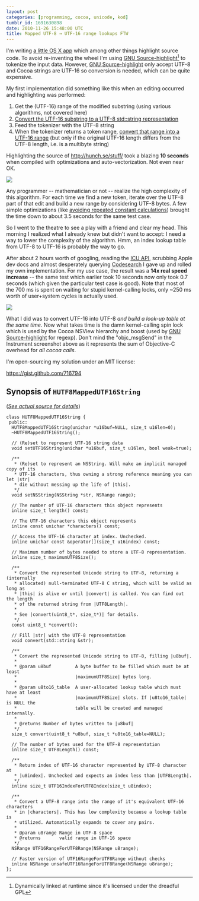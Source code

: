 ```yaml
---
layout: post
categories: [programming, cocoa, unicode, kod]
tumblr_id: 1691630898
date: 2010-11-26 15:48:00 UTC
title: Mapped UTF-8 → UTF-16 range lookups FTW
---
```


I'm writing [a little OS X app](http://kodapp.com/) which among other things highlight source code. To avoid re-inventing the wheel I'm using [GNU Source-highlight][][^1] to tokenize the input data. However, [GNU Source-highlight][] only accept UTF-8 and Cocoa strings are UTF-16 so conversion is needed, which can be quite expensive.

My first implementation did something like this when an editing occurred and highlighting was performed:

1. Get the (UTF-16) range of the modified substring (using various algorithms, not covered here)
1. [Convert the UTF-16 substring to a UTF-8 std::string representation](https://gist.github.com/716819)
1. Feed the tokenizer with the UTF-8 string
1. When the tokenizer returns a token range, [convert that range into a UTF-16 range](https://gist.github.com/716826) (but only if the original UTF-16 length differs from the UTF-8 length, i.e. is a multibyte string)

Highlighting the source of <http://hunch.se/stuff/> took a blazing **10 seconds** when compiled with optimizations and auto-vectorization. Not even near OK.

[![](http://farm5.static.flickr.com/4103/5208847545_ed08fb23c4_o.png)](http://farm5.static.flickr.com/4103/5208847545_ed08fb23c4_o.png)

Any programmer -- mathematician or not -- realize the high complexity of this algorithm. For each time we find a new token, iterate over the UTF-8 part of that edit and build a new range by considering UTF-8 bytes. A few simple optimizations (like [avoiding repeated constant calculations](https://gist.github.com/716830)) brought the time down to about 3.5 seconds for the same test case.

So I went to the theatre to see a play with a friend and clear my head. This morning I realized what I already knew but didn't want to accept: I need a way to lower the complexity of the algorithm. Hmm, an index lookup table from UTF-8 to UTF-16 is probably the way to go.

After about 2 hours worth of googling, reading the [ICU API](http://icu-project.org/apiref/icu4c/), scrubbing Apple dev docs and almost desperately querying [Codesearch](http://codesearch.google.com/) I gave up and rolled my own implementation. For my use case, the result was a **14x real speed increase** -- the same test which earlier took 10 seconds now only took 0.7 seconds (which given the particular test case is good). Note that most of the 700 ms is spent on waiting for stupid kernel-calling locks, only ~250 ms worth of user+system cycles is actually used.

[![](http://farm5.static.flickr.com/4148/5209445618_65da8a77b8_o.png)](http://farm5.static.flickr.com/4148/5209445618_65da8a77b8_o.png)

What I did was to convert UTF-16 into UTF-8 *and build a look-up table at the same time*. Now what takes time is the damn kernel-calling spin lock which is used by the Cocoa NSView hierarchy and boost (used by [GNU Source-highlight][] for regexp). Don't mind the "objc_msgSend" in the Instrument screenshot above as it represents the sum of Objective-C overhead for _all cocoa calls_.

I'm open-sourcing my solution under an MIT license:

<https://gist.github.com/716794>

<!-- more -->

## Synopsis of `HUTF8MappedUTF16String`

(*[See actual source for details](https://gist.github.com/716794)*)

    class HUTF8MappedUTF16String {
     public:
      HUTF8MappedUTF16String(unichar *u16buf=NULL, size_t u16len=0);
      ~HUTF8MappedUTF16String();
  
      // (Re)set to represent UTF-16 string data
      void setUTF16String(unichar *u16buf, size_t u16len, bool weak=true);
  
      /**
       * (Re)set to represent an NSString. Will make an implicit managed copy of its
       * UTF-16 characters, thus owning a strong reference meaning you can let |str|
       * die without messing up the life of |this|.
       */
      void setNSString(NSString *str, NSRange range);
  
      // The number of UTF-16 characters this object represents
      inline size_t length() const;
  
      // The UTF-16 characters this object represents
      inline const unichar *characters() const;
  
      // Access the UTF-16 character at index. Unchecked.
      inline unichar const &operator[](size_t u16index) const;
  
      // Maximum number of bytes needed to store a UTF-8 representation.
      inline size_t maximumUTF8Size();
  
      /**
       * Convert the represented Unicode string to UTF-8, returning a (internally
       * allocated) null-terminated UTF-8 C string, which will be valid as long as
       * |this| is alive or until |convert| is called. You can find out the length
       * of the returned string from |UTF8Length|.
       *
       * See |convert(uint8_t*, size_t*)| for details.
       */
      const uint8_t *convert();
  
      // Fill |str| with the UTF-8 representation
      void convert(std::string &str);
  
      /**
       * Convert the represented Unicode string to UTF-8, filling |u8buf|.
       *
       * @param u8buf         A byte buffer to be filled which must be at least
       *                      |maximumUTF8Size| bytes long.
       *
       * @param u8to16_table  A user-allocated lookup table which must have at least
       *                      |maximumUTF8Size| slots. If |u8to16_table| is NULL the
       *                      table will be created and managed internally.
       *
       * @returns Number of bytes written to |u8buf|
       */
      size_t convert(uint8_t *u8buf, size_t *u8to16_table=NULL);
  
      // The number of bytes used for the UTF-8 representation
      inline size_t UTF8Length() const;
  
      /**
       * Return index of UTF-16 character represented by UTF-8 character at
       * |u8index|. Unchecked and expects an index less than |UTF8Length|.
       */
      inline size_t UTF16IndexForUTF8Index(size_t u8index);
  
      /**
       * Convert a UTF-8 range into the range of it's equivalent UTF-16 characters
       * in |characters|. This has low complexity because a lookup table is
       * utilized. Automatically expands to cover any pairs.
       *
       * @param u8range Range in UTF-8 space
       * @returns       valid range in UTF-16 space
       */
      NSRange UTF16RangeForUTF8Range(NSRange u8range);
  
      // Faster version of UTF16RangeForUTF8Range without checks
      inline NSRange unsafeUTF16RangeForUTF8Range(NSRange u8range);
    };


[GNU Source-highlight]: http://www.gnu.org/software/src-highlite/

[^1]: Dynamically linked at runtime since it's licensed under the dreadful GPL